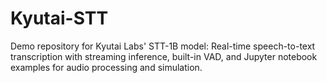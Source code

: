 # Kyutai-STT
Demo repository for Kyutai Labs' STT-1B model: Real-time speech-to-text transcription with streaming inference, built-in VAD, and Jupyter notebook examples for audio processing and simulation.
